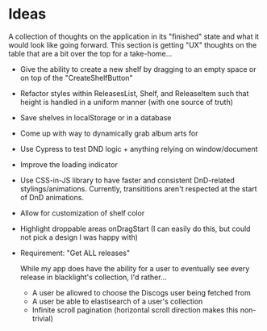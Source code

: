 # Ideas

A collection of thoughts on the application in its "finished" state and what it would look like going forward. This section is getting "UX" thoughts on the table that are a bit over the top for a take-home...

- Give the ability to create a new shelf by dragging to an empty space or on top of the "CreateShelfButton"
- Refactor styles within ReleasesList, Shelf, and ReleaseItem such that height is handled in a uniform manner (with one source of truth)
- Save shelves in localStorage or in a database
- Come up with way to dynamically grab album arts for <ReleaseItem>
- Use Cypress to test DND logic + anything relying on window/document
- Improve the loading indicator
- Use CSS-in-JS library to have faster and consistent DnD-related stylings/animations. Currently, transititions aren't respected at the start of DnD animations.
- Allow for customization of shelf color
- Highlight droppable areas onDragStart (I can easily do this, but could not pick a design I was happy with)

- Requirement: "Get ALL releases"

  While my app does have the ability for a user to eventually see every release in blacklight's collection, I'd rather...

  - A user be allowed to choose the Discogs user being fetched from
  - A user be able to elastisearch of a user's collection
  - Infinite scroll pagination (horizontal scroll direction makes this non-trivial)
